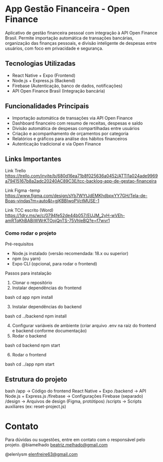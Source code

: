 # App Gestão Financeira - Open Finance

Aplicativo de gestão financeira pessoal com integração à API Open Finance Brasil.
Permite importação automática de transações bancárias, organização das finanças pessoais, e divisão inteligente de despesas entre usuários, com foco em privacidade e segurança.

## Tecnologias Utilizadas
- React Native + Expo (Frontend)
- Node.js + Express.js (Backend)
- Firebase  (Autenticação, banco de dados, notificações)
- API Open Finance Brasil (Integração bancária)

## Funcionalidades Principais
- Importação automática de transações via API Open Finance
- Dashboard financeiro com resumo de receitas, despesas e saldo
- Divisão automática de despesas compartilhadas entre usuários
- Criação e acompanhamento de orçamentos por categoria
- Relatórios e gráficos para análise dos hábitos financeiros
- Autenticação tradicional e via Open Finance

## Links Importantes

Link Trello
https://trello.com/invite/b/680d16ea71b8f025636a0452/ATTI1a024ade9969a79415167b8a2adc20240AC89C3E/tcc-backlog-app-de-gestao-financeira

Link Figma -temp
https://www.figma.com/design/sYb7WYtJdEMKhdbpxYY7GH/Tela-de-Boas-vindas?m=auto&t=gjKBBIwoPVctMUSE-1

Link TCC escrito (Word)
https://1drv.ms/w/c/0794fe52de44b057/EUJM_2yH-wVEh-amRTqKhBABiWWrKTOojQnTS-75VhIeBQ?e=f7wvr1

### Como rodar o projeto
Pré-requisitos
- Node.js instalado (versão recomendada: 18.x ou superior)
- npm (ou yarn)
- Expo CLI (opcional, para rodar o frontend)

Passos para instalação
1. Clonar o repositório
2. Instalar dependências do frontend

bash
cd app
npm install

3. Instalar dependências do backend

bash
cd ../backend
npm install

4. Configurar variáveis de ambiente (criar arquivo .env na raiz do frontend e backend conforme documentação)
5. Rodar o backend

bash
cd backend
npm start

6. Rodar o frontend

bash
cd ../app
npm start

## Estrutura do projeto
bash
/app      -> Código do frontend React Native + Expo
/backend  -> API Node.js + Express.js
/firebase -> Configurações Firebase (separado)
/design   -> Arquivos de design (Figma, protótipos)
/scripts  -> Scripts auxiliares (ex: reset-project.js)

# Contato

Para dúvidas ou sugestões, entre em contato com o responsável pelo projeto.
@biamelhado
beatriz.melhado@gmail.com

@elenlysm
elenfreire63@gmail.com